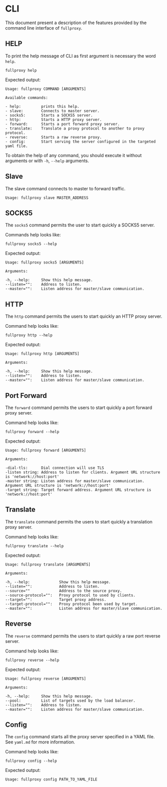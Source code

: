 # CLI

This document present a description of the features provided by the command line interface of `fullproxy`.

## HELP

To print the help message of CLI as first argument is necessary the word `help`.

```shell
fullproxy help
```

Expected output:

```
Usage: fullproxy COMMAND [ARGUMENTS]

Available commands:

- help:			prints this help.
- slave:		Connects to master server.
- socks5:		Starts a SOCKS5 server.
- http:			Starts a HTTP proxy server.
- forward:		Starts a port forward proxy server.
- translate:	Translate a proxy protocol to another to proxy protocol.
- reverse:		Starts a raw reverse proxy.
- config:		Start serving the server configured in the targeted yaml file.
```

To obtain the help of any command, you should execute it without arguments or with `-h`, `--help` arguments.

## Slave

The slave command connects to master to forward traffic.

```shell
Usage: fullproxy slave MASTER_ADDRESS
```

## SOCKS5

The `socks5` command permits the user to start quickly a SOCKS5 server.

Commands help looks like:

```shell
fullproxy socks5 --help
```

Expected output:

```
Usage: fullproxy socks5 [ARGUMENTS]

Arguments:

-h, --help: 	Show this help message.
--listen="":	Address to listen.
--master="":	Listen address for master/slave communication.
```

## HTTP

The `http` command permits the users to start quickly an HTTP proxy server.

Command help looks like:

```shell
fullproxy http --help
```

Expected output:

```
Usage: fullproxy http [ARGUMENTS]

Arguments:

-h, --help: 	Show this help message.
--listen="":	Address to listen.
--master="":	Listen address for master/slave communication.
```

## Port Forward

The `forward` command permits the users to start quickly a port forward proxy server.

Command help looks like:

```shell
fullproxy forward --help
```

Expected output:

```
Usage: fullproxy forward [ARGUMENTS]

Arguments:

-dial-tls:      Dial connection will use TLS
-listen string: Address to listen for clients. Argument URL structure is 'network://host:port'
-master string: Listen address for master/slave communication. Argument URL structure is 'network://host:port'
-target string: Target forward address. Argument URL structure is 'network://host:port'
```

## Translate

The `translate` command permits the users to start quickly a translation proxy server.

Command help looks like:

```shell
fullproxy translate --help
```

Expected output:

```
Usage: fullproxy translate [ARGUMENTS]

Arguments:

-h, --help: 			Show this help message.
--listen="":			Address to listen.
--source=""				Address to the source proxy.
--source-protocol="":	Proxy protocol to used by clients.
--target="":			Target proxy address.
--target-protocol="":	Proxy protocol been used by target.
--master="":			Listen address for master/slave communication.
```

## Reverse

The `reverse` command permits the users to start quickly a raw port reverse server.

Command help looks like:

```shell
fullproxy reverse --help
```

Expected output:

```
Usage: fullproxy reverse [ARGUMENTS]

Arguments:

-h, --help: 	Show this help message.
--pool:			List of targets used by the load balancer.
--listen="":	Address to listen.
--master="":	Listen address for master/slave communication.
```

## Config

The `config` command starts all the proxy server specified in a YAML file. See `yaml.md` for more information.

Command help looks like:

```shell
fullproxy config --help
```

Expected output:

```
Usage: fullproxy config PATH_TO_YAML_FILE
```

